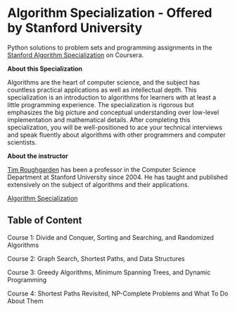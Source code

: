 # Algorithm Specialization - Offered by Stanford University 

Python solutions to problem sets and programming assignments in the [Stanford Algorithm Specialization](https://www.coursera.org/specializations/algorithms) on Coursera.

**About this Specialization**

Algorithms are the heart of computer science, and the subject has countless practical applications as well as intellectual depth.  This specialization is an introduction to algorithms for learners with at least a little programming experience.  The specialization is rigorous but emphasizes the big picture and conceptual understanding over low-level implementation and mathematical details.  After completing this specialization, you will be well-positioned to ace your technical interviews and speak fluently about algorithms with other programmers and computer scientists.

**About the instructor**

[Tim Roughgarden](https://www.coursera.org/instructor/~768) has been a professor in the Computer Science Department at Stanford University since 2004.  He has taught and published extensively on the subject of algorithms and their applications.

[Algorithm Specialization](https://www.coursera.org/specializations/algorithms)


## Table of Content
Course 1: Divide and Conquer, Sorting and Searching, and Randomized Algorithms

Course 2: Graph Search, Shortest Paths, and Data Structures

Course 3: Greedy Algorithms, Minimum Spanning Trees, and Dynamic Programming

Course 4: Shortest Paths Revisited, NP-Complete Problems and What To Do About Them


